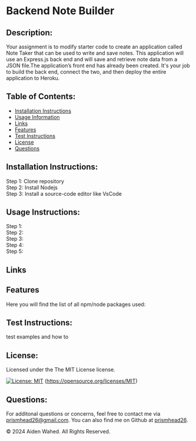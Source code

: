 # Backend Note Builder
  
  ## Description:
  Your assignment is to modify starter code to create an application called Note Taker that can be used to write and save notes. This application will use an Express.js back end and will save and retrieve note data from a JSON file.The application’s front end has already been created. It's your job to build the back end, connect the two, and then deploy the entire application to Heroku.
  
  ## Table of Contents:
  - [Installation Instructions](#Installation-Instructions)
  - [Usage Information](#Usage-Instructions)
  - [Links](#Links)
  - [Features](#Features)
  - [Test Instructions](#Test-Instructions)
  - [License](#License)
  - [Questions](#Questions)

  ## Installation Instructions:
  Step 1: Clone repository
  <br>
  Step 2: Install Nodejs
  <br>
  Step 3: Install a source-code editor like VsCode
  
  ## Usage Instructions:
  Step 1:
  <br>
  Step 2: 
  <br>
  Step 3: 
  <br>
  Step 4: 
  <br>
  Step 5:

  ## Links

  ## Features
  Here you will find the list of all npm/node packages used: 

  ## Test Instructions:
  test examples and how to
  
  ## License:
  
  Licensed under the The MIT License license.
  
  [![License: MIT](https://img.shields.io/badge/License-MIT-yellow.svg)](https://opensource.org/licenses/MIT)  (https://opensource.org/licenses/MIT)
  
  ## Questions:
  For additonal questions or concerns, feel free to contact me via [prismhead26@gmail.com](http://prismhead26@gmail.com). 
  You can also find me on Github at [prismhead26](https://github.com/prismhead26).
  
  © 2024 Aiden Wahed. All Rights Reserved.